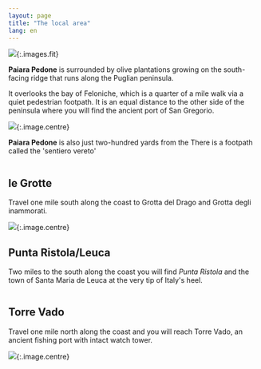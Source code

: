 ```yaml
---
layout: page
title: "The local area"
lang: en
---
```

![](../images/aerial.jpg){:.images.fit}

__Paiara Pedone__ is surrounded by olive plantations growing on the south-facing ridge that runs along the Puglian peninsula.

It overlooks the bay of Feloniche, which is a quarter of a mile walk via a quiet pedestrian footpath. It is an equal distance to the other side of the peninsula where you will find the ancient port of San Gregorio.

![](../images/sangregorio.jpg){:.image.centre}

__Paiara Pedone__ is also just two-hundred yards from the There is a footpath called the 'sentiero vereto'


<div class="box alt">
<div class="row uniform 50%">
<div class="4u"><span class="image fit"><img src="../images/sv3.jpg" alt="" /></span></div>
<div class="4u"><span class="image fit"><img src="../images/sv2.gif" alt="" /></span></div>
<div class="4u"><span class="image fit"><img src="../images/sv1.jpg" alt="" /></span></div>
<div class="4u"><span class="image fit"><img src="../images/sv4.jpg" alt="" /></span></div>
<div class="4u"><span class="image fit"><img src="../images/sv5.jpg" alt="" /></span></div>
<div class="4u"><span class="image fit"><img src="../images/pp1.jpg" alt="" /></span></div>
<div class="4u"><span class="image fit"><img src="../images/pp1.jpg" alt="" /></span></div>
<div class="4u"><span class="image fit"><img src="../images/pp2.jpg" alt="" /></span></div>
</div>
</div>

## le Grotte
Travel one mile south along the coast to Grotta del Drago and Grotta degli inammorati.

![](../images/grotta3.jpg){:.image.centre}

## Punta Ristola/Leuca
Two miles to the south along the coast you will find _Punta Ristola_ and the town of Santa Maria de Leuca at the very tip of Italy's heel.

<div class="box alt">
<div class="row uniform 50%">
<div class="4u"><span class="image fit"><img src="../images/ml1.jpg" alt="" /></span></div>
<div class="4u"><span class="image fit"><img src="../images/ml2.jpg" alt="" /></span></div>
<div class="4u"><span class="image fit"><img src="../images/ml3.jpg" alt="" /></span></div>
</div>
</div>

## Torre Vado
Travel one mile north along the coast and you will reach Torre Vado, an ancient fishing port with intact watch tower.

![](../images/torrevado.jpg){:.image.centre}
